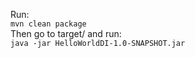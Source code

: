 Run:<br>
<code>mvn clean package</code>
<br>
Then go to target/ and run:<br>
<code>java -jar HelloWorldDI-1.0-SNAPSHOT.jar</code>